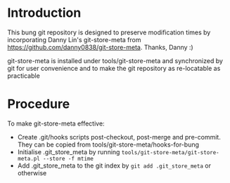 # Introduction
This bung git repository is designed to preserve modification times by incorporating Danny Lin's git-store-meta from https://github.com/danny0838/git-store-meta.  Thanks, Danny :)

git-store-meta is installed under tools/git-store-meta and synchronized by git for user convenience and to make the git repository as re-locatable as practicable

# Procedure
To make git-store-meta effective:

- Create .git/hooks scripts post-checkout, post-merge and pre-commit.  They can be copied from tools/git-store-meta/hooks-for-bung
- Initialise .git\_store\_meta by running `tools/git-store-meta/git-store-meta.pl --store -f mtime`
- Add .git\_store\_meta to the git index by `git add .git_store_meta` or otherwise

